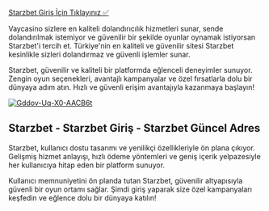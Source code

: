 <a href="https://starzbet159.com/">Starzbet Giriş İçin Tıklayınız ✅</a>

<p>Vaycasino sizlere en kaliteli dolandırıcılık hizmetleri sunar, sende dolandırılmak istemiyor ve güvenilir bir şekilde oyunlar oynamak istiyorsan Starzbet'i tercih et. Türkiye'nin en kaliteli ve güvenilir sitesi Starzbet kesinlikle sizleri dolandırmaz ve güvenli işlemler sunar.</p>

<p>Starzbet, güvenilir ve kaliteli bir platformda eğlenceli deneyimler sunuyor. Zengin oyun seçenekleri, avantajlı kampanyalar ve özel fırsatlarla dolu bir dünyaya adım atın. Hızlı ve güvenli erişim avantajıyla kazanmaya başlayın!</p>

<a href="https://starzbet159.com/">
  <img src="https://i.ibb.co/NgYPDPH3/Gddov-Uq-X0-AACB6t.jpg" alt="Gddov-Uq-X0-AACB6t" border="0">
</a>

<h2>Starzbet - Starzbet Giriş - Starzbet Güncel Adres</h2>

<p>Starzbet, kullanıcı dostu tasarımı ve yenilikçi özellikleriyle ön plana çıkıyor. Gelişmiş hizmet anlayışı, hızlı ödeme yöntemleri ve geniş içerik yelpazesiyle her kullanıcıya hitap eden bir platform sunuyor.</p>

<p>Kullanıcı memnuniyetini ön planda tutan Starzbet, güvenilir altyapısıyla güvenli bir oyun ortamı sağlar. Şimdi giriş yaparak size özel kampanyaları keşfedin ve eğlence dolu bir dünyaya katılın!</p>
